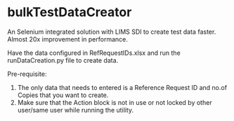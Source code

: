 # bulkTestDataCreator
An Selenium integrated solution with LIMS SDI to create test data faster. Almost 20x improvement in performance. 


Have the data configured in RefRequestIDs.xlsx and run the runDataCreation.py file to create data.

Pre-requisite:
1. The only data that needs to entered is a Reference Request ID and no.of Copies that you want to create.
2. Make sure that the Action block is not in use or not locked by other user/same user while running the utility.
